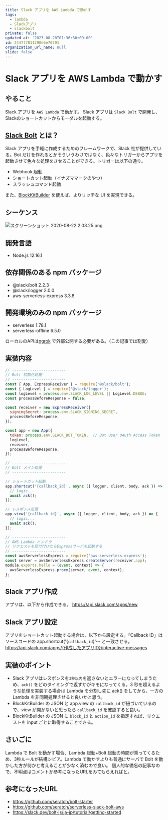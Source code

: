 ```yaml
---
title: Slack アプリを AWS Lambda で動かす
tags:
  - lambda
  - Slackアプリ
  - slackbolt
private: false
updated_at: '2023-08-20T01:36:30+09:00'
id: 2447f7811290e6e70291
organization_url_name: null
slide: false
---
```

# Slack アプリを AWS Lambda で動かす

## やること

Slack アプリを `AWS Lambda` で動かす。
Slack アプリは `Slack Bolt` で開発し、Slackのショートカットからモーダルを起動する。  

## [Slack Bolt](https://slack.dev/bolt-js/ja-jp/tutorial/getting-started) とは？

Slack アプリを手軽に作成するためのフレームワークで、Slack 社が提供している。Bot だけを作れるとかそういうわけではなく、色々なトリガーからアプリを起動させて色々な処理をさせることができる。トリガーは以下の通り。

- Webhook 起動
- ショートカット起動（イナズママークのやつ）
- スラッシュコマンド起動

また、[BlockKitBuilder](https://app.slack.com/block-kit-builder/) を使えば、よりリッチな UI を実現できる。

## シーケンス

![スクリーンショット 2020-08-22 2.03.25.png](https://qiita-image-store.s3.ap-northeast-1.amazonaws.com/0/59081/3ddeab20-c438-b627-3373-d3949ad1d8eb.png)


## 開発言語
- Node.js 12.16.1

## 依存関係のある npm パッケージ

- @slack/bolt 2.2.3
- @slack/logger 2.0.0
- aws-serverless-express 3.3.8

## 開発環境のみの npm パッケージ

- serverless 1.78.1
- serverless-offline 6.5.0

ローカルのAPIは[ngrok](https://ngrok.com/) で外部公開する必要がある。（この記事では割愛）

## 実装内容

```js
// ------------------------
// Bolt 初期化処理
// ------------------------
const { App, ExpressReceiver } = require('@slack/bolt');
const { LogLevel } = require('@slack/logger');
const logLevel = process.env.SLACK_LOG_LEVEL || LogLevel.DEBUG;
const processBeforeResponse = false;

const receiver = new ExpressReceiver({
  signingSecret: process.env.SLACK_SIGNING_SECRET,
  processBeforeResponse,
});

const app = new App({
  token: process.env.SLACK_BOT_TOKEN,  // Bot User OAuth Access Token
  logLevel,
  receiver,
  processBeforeResponse,
});

// ------------------------
// Bolt メイン処理
// ------------------------

// ショートカット起動
app.shortcut('{callback_id}', async ({ logger, client, body, ack }) => {
  // logic...
  await ack();
});

// レスポンス処理
app.view('{callback_id}', async ({ logger, client, body, ack }) => {
  // logic...
  await ack();
});

// ------------------------
// AWS Lambda ハンドラ
// リクエストを受け付けたらExpressサーバを起動する
// ------------------------
const awsServerlessExpress = require('aws-serverless-express');
const server = awsServerlessExpress.createServer(receiver.app);
module.exports.hello = (event, context) => {
  awsServerlessExpress.proxy(server, event, context);
};
```

## Slack アプリ作成

アプリは、以下から作成できる。
https://api.slack.com/apps/new

## Slack アプリ設定

アプリをショートカット起動する場合は、以下から設定する。「Callback ID」は ソースコードの app.shortcut('{`callback_id`}'〜 と一致させる。
https://api.slack.com/apps/{作成したアプリID}/interactive-messages



## 実装のポイント

- Slack アプリはレスポンスを`3秒以内`を返さないとエラーになってしまうため、`ack()` をどのタイミングで返すかがキモになってくる。3 秒を超えるような処理を実装する場合は Lambda を分割し先に ack() をしてから、一方の Lambda を非同期処理させると良いかと思う。
- BlockKitBuilder の JSON と app.view の `callback_id` が紐づいているので、view が開かないと思ったら `callback_id` を確認すると良い。
- BlockKitBuilder の JSON に `block_id` と `action_id` を指定すれば、リクエストを input ごとに取得することできる。

## さいごに

Lambda で Bolt を動かす場合、Lambda 起動+Bolt 起動の時間が乗ってくるため、3秒ルールが結構シビア。Lambda で動かすよりも普通にサーバで Bolt を動かした方が何かと考えることが少なく済むので良い。
個人的な備忘の記事なので、不明点はコメントか参考になったURLをみてもらえればと。

## 参考になったURL

- https://github.com/seratch/bolt-starter
- https://github.com/seratch/serverless-slack-bolt-aws
- https://slack.dev/bolt-js/ja-jp/tutorial/getting-started
